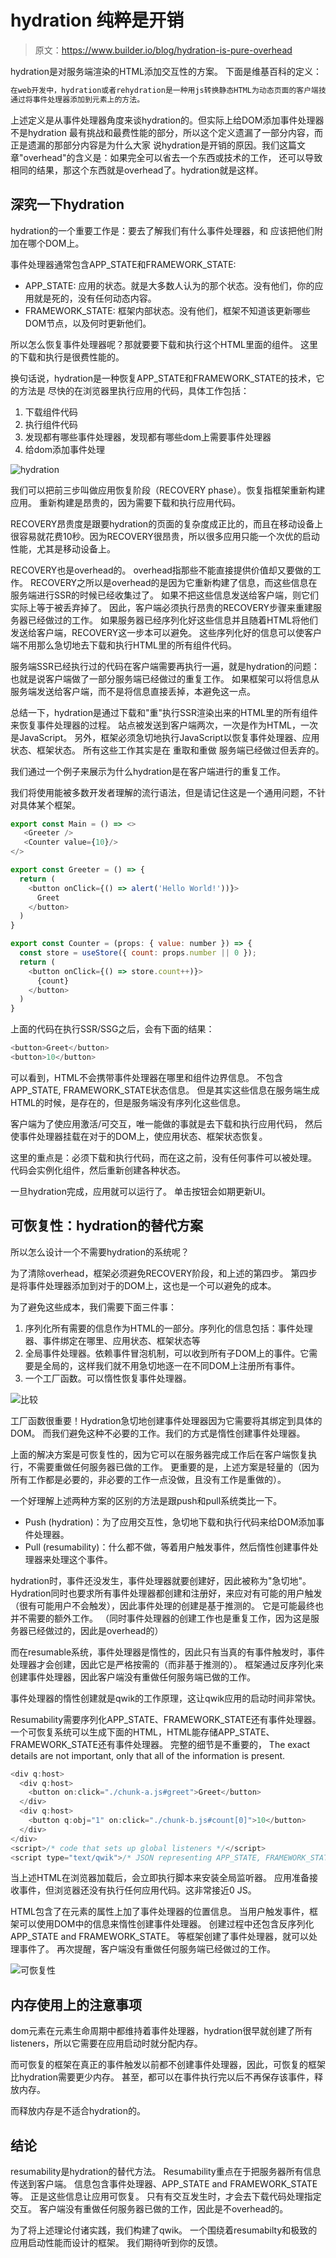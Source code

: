 # hydration 纯粹是开销

> 原文：https://www.builder.io/blog/hydration-is-pure-overhead

hydration是对服务端渲染的HTML添加交互性的方案。
下面是维基百科的定义：

```javascript
在web开发中，hydration或者rehydration是一种用js转换静态HTML为动态页面的客户端技术，
通过将事件处理器添加到元素上的方法。
```
上述定义是从事件处理器角度来谈hydration的。但实际上给DOM添加事件处理器不是hydration
最有挑战和最费性能的部分，所以这个定义遗漏了一部分内容，而正是遗漏的那部分内容是为什么大家
说hydration是开销的原因。我们这篇文章"overhead"的含义是：如果完全可以省去一个东西或技术的工作，
还可以导致相同的结果，那这个东西就是overhead了。hydration就是这样。

## 深究一下hydration
hydration的一个重要工作是：要去了解我们有什么事件处理器，和 应该把他们附加在哪个DOM上。

事件处理器通常包含APP_STATE和FRAMEWORK_STATE:
* APP_STATE: 应用的状态。就是大多数人认为的那个状态。没有他们，你的应用就是死的，没有任何动态内容。
* FRAMEWORK_STATE: 框架内部状态。没有他们，框架不知道该更新哪些DOM节点，以及何时更新他们。

所以怎么恢复事件处理器呢？那就要要下载和执行这个HTML里面的组件。
这里的下载和执行是很费性能的。

换句话说，hydration是一种恢复APP_STATE和FRAMEWORK_STATE的技术，它的方法是
尽快的在浏览器里执行应用的代码，具体工作包括：
1. 下载组件代码
2. 执行组件代码
3. 发现都有哪些事件处理器，发现都有哪些dom上需要事件处理器
4. 给dom添加事件处理

![hydration](./img.png)

我们可以把前三步叫做应用恢复阶段（RECOVERY phase）。恢复指框架重新构建应用。
重新构建是昂贵的，因为需要下载和执行应用代码。

RECOVERY昂贵度是跟要hydration的页面的复杂度成正比的，而且在移动设备上
很容易就花费10秒。因为RECOVERY很昂贵，所以很多应用只能一个次优的启动性能，尤其是移动设备上。

RECOVERY也是overhead的。
overhead指那些不能直接提供价值却又要做的工作。
RECOVERY之所以是overhead的是因为它重新构建了信息，而这些信息在服务端进行SSR的时候已经收集过了。
如果不把这些信息发送给客户端，则它们实际上等于被丢弃掉了。
因此，客户端必须执行昂贵的RECOVERY步骤来重建服务器已经做过的工作。
如果服务器已经序列化好这些信息并且随着HTML将他们发送给客户端，RECOVERY这一步本可以避免。
这些序列化好的信息可以使客户端不用那么急切地去下载和执行HTML里的所有组件代码。


服务端SSR已经执行过的代码在客户端需要再执行一遍，就是hydration的问题：
也就是说客户端做了一部分服务端已经做过的重复工作。
如果框架可以将信息从服务端发送给客户端，而不是将信息直接丢掉，本避免这一点。

总结一下，hydration是通过下载和"重"执行SSR渲染出来的HTML里的所有组件来恢复事件处理器的过程。
站点被发送到客户端两次，一次是作为HTML，一次是JavaScript。
另外，框架必须急切地执行JavaScript以恢复事件处理器、应用状态、框架状态。
所有这些工作其实是在 重取和重做 服务端已经做过但丢弃的。

我们通过一个例子来展示为什么hydration是在客户端进行的重复工作。

我们将使用能被多数开发者理解的流行语法，但是请记住这是一个通用问题，不针对具体某个框架。

```javascript
export const Main = () => <>
   <Greeter />
   <Counter value={10}/>
</>

export const Greeter = () => {
  return (
    <button onClick={() => alert('Hello World!'))}>
      Greet
    </button>
  )
}

export const Counter = (props: { value: number }) => {
  const store = useStore({ count: props.number || 0 });
  return (
    <button onClick={() => store.count++)}>
      {count}
    </button>
  )
}


```

上面的代码在执行SSR/SSG之后，会有下面的结果：

```javascript
<button>Greet</button>
<button>10</button>

```

可以看到，HTML不会携带事件处理器在哪里和组件边界信息。
不包含APP_STATE, FRAMEWORK_STATE状态信息。
但是其实这些信息在服务端生成HTML的时候，是存在的，但是服务端没有序列化这些信息。

客户端为了使应用激活/可交互，唯一能做的事就是去下载和执行应用代码，
然后使事件处理器挂载在对于的DOM上，使应用状态、框架状态恢复。

这里的重点是：必须下载和执行代码，而在这之前，没有任何事件可以被处理。
代码会实例化组件，然后重新创建各种状态。

一旦hydration完成，应用就可以运行了。
单击按钮会如期更新UI。

## 可恢复性：hydration的替代方案

所以怎么设计一个不需要hydration的系统呢？

为了清除overhead，框架必须避免RECOVERY阶段，和上述的第四步。
第四步是将事件处理器添加到对于的DOM上，这也是一个可以避免的成本。

为了避免这些成本，我们需要下面三件事：
1. 序列化所有需要的信息作为HTML的一部分。序列化的信息包括：事件处理器、事件绑定在哪里、应用状态、框架状态等
2. 全局事件处理器。依赖事件冒泡机制，可以收到所有子DOM上的事件。它需要是全局的，这样我们就不用急切地逐一在不同DOM上注册所有事件。
3. 一个工厂函数。可以惰性恢复事件处理器。

![比较](./img2.png)

工厂函数很重要！Hydration急切地创建事件处理器因为它需要将其绑定到具体的DOM。
而我们避免这种不必要的工作。我们的方式是惰性创建事件处理器。

上面的解决方案是可恢复性的，因为它可以在服务器完成工作后在客户端恢复执行，不需要重做任何服务器已做的工作。
更重要的是，上述方案是轻量的（因为所有工作都是必要的，非必要的工作一点没做，且没有工作是重做的）。

一个好理解上述两种方案的区别的方法是跟push和pull系统类比一下。

* Push (hydration)：为了应用交互性，急切地下载和执行代码来给DOM添加事件处理器。
* Pull (resumability)：什么都不做，等着用户触发事件，然后惰性创建事件处理器来处理这个事件。

hydration时，事件还没发生，事件处理器就要创建好，因此被称为"急切地"。
Hydration同时也要求所有事件处理器都创建和注册好，来应对有可能的用户触发（很有可能用户不会触发），因此事件处理的创建是基于推测的。
它是可能最终也并不需要的额外工作。
（同时事件处理器的创建工作也是重复工作，因为这是服务器已经做过的，因此是overhead的）

而在resumable系统，事件处理器是惰性的，因此只有当真的有事件触发时，事件处理器才会创建，因此它是严格按需的（而非基于推测的）。
框架通过反序列化来创建事件处理器，因此客户端没有重做任何服务端已做的工作。

事件处理器的惰性创建就是qwik的工作原理，这让qwik应用的启动时间非常快。

Resumability需要序列化APP_STATE、FRAMEWORK_STATE还有事件处理器。
一个可恢复系统可以生成下面的HTML，HTML能存储APP_STATE、FRAMEWORK_STATE还有事件处理器。
完整的细节是不重要的，
The exact details are not important, only that all of the information is present.

```javascript
<div q:host>
  <div q:host>
    <button on:click="./chunk-a.js#greet">Greet</button>
  </div>
  <div q:host>
    <button q:obj="1" on:click="./chunk-b.js#count[0]">10</button>
  </div>
</div>
<script>/* code that sets up global listeners */</script>
<script type="text/qwik">/* JSON representing APP_STATE, FRAMEWORK_STATE */</script>

```
当上述HTML在浏览器加载后，会立即执行脚本来安装全局监听器。
应用准备接收事件，但浏览器还没有执行任何应用代码。这非常接近0 JS。

HTML包含了在元素的属性上加了事件处理器的位置信息。
当用户触发事件，框架可以使用DOM中的信息来惰性创建事件处理器。
创建过程中还包含反序列化APP_STATE and FRAMEWORK_STATE。
等框架创建了事件处理器，就可以处理事件了。
再次提醒，客户端没有重做任何服务端已经做过的工作。

![可恢复性](./img3.png)

## 内存使用上的注意事项
dom元素在元素生命周期中都维持着事件处理器，hydration很早就创建了所有listeners，所以它需要在应用启动时就分配内存。

而可恢复的框架在真正的事件触发以前都不创建事件处理器，因此，可恢复的框架比hydration需要更少内存。
甚至，都可以在事件执行完以后不再保存该事件，释放内存。

而释放内存是不适合hydration的。

## 结论

resumability是hydration的替代方法。
Resumability重点在于把服务器所有信息传送到客户端。
信息包含事件处理器、APP_STATE and FRAMEWORK_STATE等。
正是这些信息让应用可恢复。
只有有交互发生时，才会去下载代码处理指定交互。
客户端没有重做任何服务器已做的工作，因此是不overhead的。

为了将上述理论付诸实践，我们构建了qwik。
一个围绕着resumabilty和极致的应用启动性能而设计的框架。
我们期待听到你的反馈。

